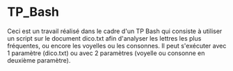 # TP_Bash

Ceci est un travail réalisé dans le cadre d'un TP Bash qui consiste à utiliser un script sur le document dico.txt afin d'analyser les lettres les plus fréquentes, ou encore les voyelles ou les consonnes.
Il peut s'exécuter avec 1 paramètre (dico.txt) ou avec 2 paramètres (voyelle ou consonne en deuxième paramètre).
